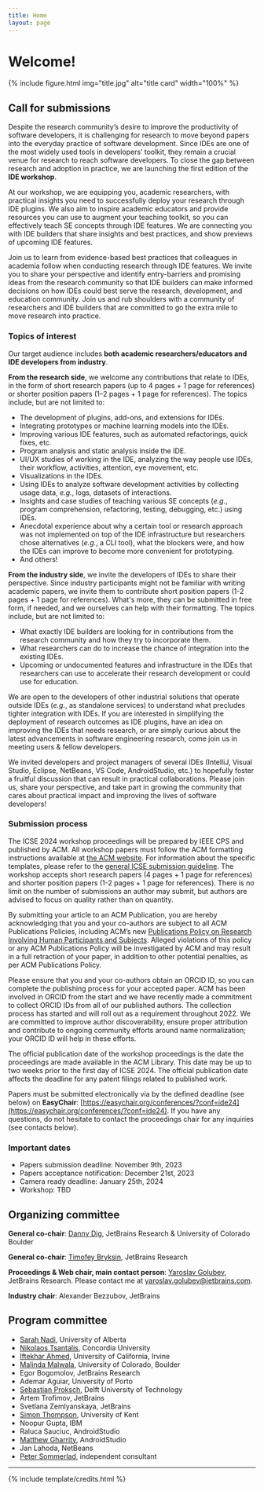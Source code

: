 ```yaml
---
title: Home
layout: page
---
```


# Welcome!

{% include figure.html img="title.jpg" alt="title card" width="100%" %}

## Call for submissions

Despite the research community’s desire to improve the productivity of software developers, 
it is challenging for research to move beyond papers into the everyday practice of software development.
Since IDEs are one of the most widely used tools in developers’ toolkit, they remain a crucial venue 
for research to reach software developers. To close the gap between research and adoption in practice, 
we are launching the first edition of the **IDE workshop**. 

At our workshop, we are equipping you, academic researchers, with practical insights you need to 
successfully deploy your research through IDE plugins. We also aim to inspire academic educators and 
provide resources you can use to augment your teaching toolkit, so you can effectively teach SE concepts 
through IDE features. We are connecting you with IDE builders that share insights and best practices, 
and show previews of upcoming IDE features. 

Join us to learn from evidence-based best practices that colleagues in academia follow when conducting 
research through IDE features. We invite you to share your perspective and identify entry-barriers and 
promising ideas from the research community so that IDE builders can make informed decisions on how IDEs 
could best serve the research, development, and education community. Join us and rub shoulders with a 
community of researchers and IDE builders that are committed to go the extra mile to move research into 
practice. 

### Topics of interest

Our target audience includes **both academic researchers/educators and IDE developers from industry**.

**From the research side**, we welcome any contributions that relate to IDEs, in the form of short 
research papers (up to 4 pages + 1 page for references) or shorter position papers (1–2 pages + 1 page
for references). The topics include, but are not limited to:

* The development of plugins, add-ons, and extensions for IDEs.
* Integrating prototypes or machine learning models into the IDEs.
* Improving various IDE features, such as automated refactorings, quick fixes, etc.
* Program analysis and static analysis inside the IDE.
* UI/UX studies of working in the IDE, analyzing the way people use IDEs, their workflow, activities, 
attention, eye movement, etc.
* Visualizations in the IDEs.
* Using IDEs to analyze software development activities by collecting usage data, _e.g._, 
logs, datasets of interactions.
* Insights and case studies of teaching various SE concepts (_e.g._, program comprehension, 
refactoring, testing, debugging, etc.) using IDEs.
* Anecdotal experience about why a certain tool or research approach was not implemented on top of 
the IDE infrastructure but researchers chose alternatives (_e.g._, a CLI tool), what the blockers 
were, and how the IDEs can improve to become more convenient for prototyping.
* And others!

**From the industry side**, we invite the developers of IDEs to share their perspective. Since industry 
participants might not be familiar with writing academic papers, we invite them to contribute short position 
papers (1-2 pages + 1 page for references). What's more, they can be submitted in free form, if needed, 
and we ourselves can help with their formatting. The topics include, but are not limited to:

* What exactly IDE builders are looking for in contributions from the research community and how 
they try to incorporate them.
* What researchers can do to increase the chance of integration into the existing IDEs.
* Upcoming or undocumented features and infrastructure in the IDEs that researchers can use to 
accelerate their research development or could use for education.

We are open to the developers of other industrial solutions that operate outside IDEs (_e.g._, as 
standalone services) to understand what precludes tighter integration with IDEs. 
If you are interested in simplifying the deployment of research outcomes as IDE plugins, have an idea 
on improving the IDEs that needs research, or are simply curious about the latest advancements in 
software engineering research, come join us in meeting users & fellow developers.

We invited developers and project managers of several IDEs (IntelliJ, Visual Studio, Eclipse, NetBeans, 
VS Code, AndroidStudio, etc.) to hopefully foster a fruitful discussion that can result in practical 
collaborations. Please join us, share your perspective, and take part in growing the community that 
cares about practical impact and improving the lives of software developers!

### Submission process

The ICSE 2024 workshop proceedings will be prepared by IEEE CPS and published by ACM. 
All workshop papers must follow the ACM formatting instructions available at 
[the ACM website](https://www.acm.org/publications/proceedings-template). For information about the specific templates,
please refer to the [general ICSE submission guideline](https://conf.researchr.org/track/icse-2024/icse-2024-research-track#submission-process).
The workshop accepts short research papers (4 pages + 1 page for references) and shorter position 
papers (1-2 pages + 1 page for references). There is no limit on the number of submissions an author 
may submit, but authors are advised to focus on quality rather than on quantity.

By submitting your article to an ACM Publication, you are hereby acknowledging that you and your 
co-authors are subject to all ACM Publications Policies, including ACM’s new 
[Publications Policy on Research Involving Human Participants and Subjects](https://www.acm.org/publications/policies/research-involving-human-participants-and-subjects). 
Alleged violations of this policy or any ACM Publications Policy will be investigated by ACM and may 
result in a full retraction of your paper, in addition to other potential penalties, as per 
ACM Publications Policy.

Please ensure that you and your co-authors obtain an ORCID ID, so you can complete the publishing 
process for your accepted paper. ACM has been involved in ORCID from the start and we have recently 
made a commitment to collect ORCID IDs from all of our published authors. The collection process has 
started and will roll out as a requirement throughout 2022. We are committed to improve author 
discoverability, ensure proper attribution and contribute to ongoing community efforts around name 
normalization; your ORCID ID will help in these efforts.

The official publication date of the workshop proceedings is the date the proceedings are made 
available in the ACM Library. This date may be up to two weeks prior to the first day of ICSE 2024. 
The official publication date affects the deadline for any patent filings related to published work.

Papers must be submitted electronically via by the defined deadline (see below) on **EasyChair**: 
[https://easychair.org/conferences/?conf=ide24](https://easychair.org/conferences/?conf=ide24). If you have any questions, do not hesitate to contact
the proceedings chair for any inquiries (see contacts below).

### Important dates

* Papers submission deadline: November 9th, 2023
* Papers acceptance notification: December 21st, 2023
* Camera ready deadline: January 25th, 2024
* Workshop: TBD

## Organizing committee

**General co-chair**: [Danny Dig](http://dig.cs.illinois.edu/), JetBrains Research & University of Colorado Boulder

**General co-chair**: [Timofey Bryksin](https://jzuken.github.io/), JetBrains Research

**Proceedings & Web chair, main contact person**: [Yaroslav Golubev](https://areyde.com/), JetBrains Research. 
Please contact me at [yaroslav.golubev@jetbrains.com](mailto:yaroslav.golubev@jetbrains.com).

**Industry chair**: Alexander Bezzubov, JetBrains

## Program committee

* [Sarah Nadi](https://sarahnadi.org/), University of Alberta
* [Nikolaos Tsantalis](https://users.encs.concordia.ca/~nikolaos/), Concordia University
* [Iftekhar Ahmed](https://www.ics.uci.edu/~iftekha/), University of California, Irvine
* [Malinda Malwala](https://maldil.github.io/), University of Colorado, Boulder
* Egor Bogomolov, JetBrains Research
* Ademar Aguiar, University of Porto
* [Sebastian Proksch](https://proks.ch/), Delft University of Technology 
* Artem Trofimov, JetBrains
* Svetlana Zemlyanskaya, JetBrains
* [Simon Thompson](https://www.kent.ac.uk/computing/people/3164/thompson-simon), University of Kent
* Noopur Gupta, IBM
* Raluca Sauciuc, AndroidStudio
* [Matthew Gharrity](http://www.mattgharrity.com/), AndroidStudio
* Jan Lahoda, NetBeans
* [Peter Sommerlad](https://sommerlad.ch/), independent consultant

[//]: # (&#40;{% include toc.html %}&#41;)

------

{% include template/credits.html %}
